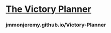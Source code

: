# [The Victory Planner](https://jmmonjeremy.github.io/Victory-Planner/)
### jmmonjeremy.github.io/Victory-Planner
